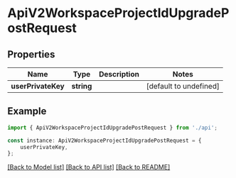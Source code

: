 # ApiV2WorkspaceProjectIdUpgradePostRequest


## Properties

Name | Type | Description | Notes
------------ | ------------- | ------------- | -------------
**userPrivateKey** | **string** |  | [default to undefined]

## Example

```typescript
import { ApiV2WorkspaceProjectIdUpgradePostRequest } from './api';

const instance: ApiV2WorkspaceProjectIdUpgradePostRequest = {
    userPrivateKey,
};
```

[[Back to Model list]](../README.md#documentation-for-models) [[Back to API list]](../README.md#documentation-for-api-endpoints) [[Back to README]](../README.md)
